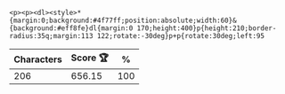 `<p><p><dl><style>*{margin:0;background:#4f77ff;position:absolute;width:60}&{background:#eff8fe}dl{margin:0 170;height:400}p{height:210;border-radius:35q;margin:113 122;rotate:-30deg}p+p{rotate:30deg;left:95`

| Characters | Score 🏆 | %   |
| ---------- | -------- | --- |
| 206        | 656.15   | 100 |
